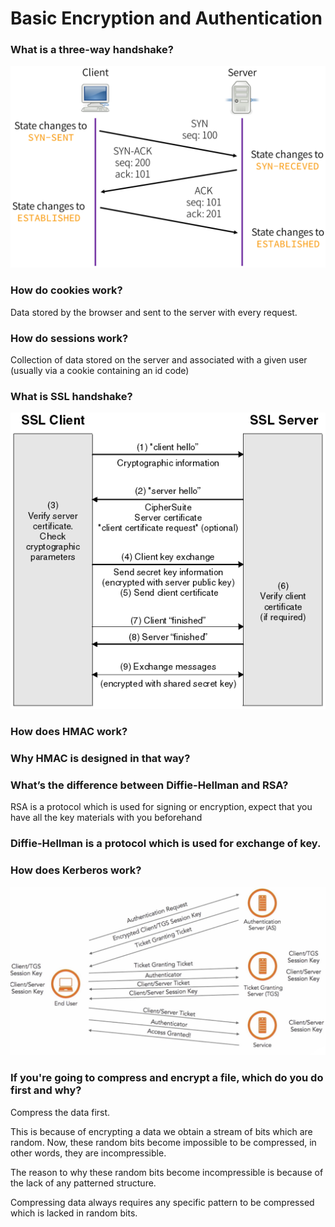 # Basic Encryption and Authentication

### What is a three-way handshake? 

![3wayhandshake](../media/3wayhandshake.png)

### How do cookies work?

Data stored by the browser and sent to the server with every request. 

### How do sessions work?

Collection of data stored on the server and associated with a given user (usually via a cookie containing an id code) 

### What is SSL handshake?

![SSLhandshake](../media/SSLhandshake.jpg)

### How does HMAC work? 

### Why HMAC is designed in that way? 

### What’s the difference between Diffie-Hellman and RSA? 

RSA is a protocol which is used for signing or encryption, expect that you have all the key materials with you beforehand 

### Diffie-Hellman is a protocol which is used for exchange of key. 

### How does Kerberos work? 

![Kerberos](../media/kerberos.png)

### If you're going to compress and encrypt a file, which do you do first and why? 

Compress the data first. 

This is because of encrypting a data we obtain a stream of bits which are random. Now, these random bits become impossible to be compressed, in other words, they are incompressible. 

The reason to why these random bits become incompressible is because of the lack of any patterned structure. 

Compressing data always requires any specific pattern to be compressed which is lacked in random bits. 